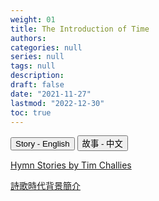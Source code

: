 ```yaml
---
weight: 01
title: The Introduction of Time
authors:
categories: null
series: null
tags: null
description: 
draft: false
date: "2021-11-27"
lastmod: "2022-12-30"
toc: true
---
```



<!--more-->

<!-- Tab links -->
<div class="tab">
  <button class="tablinks active" onclick="tablabel(event, 'english')">Story - English</button>
  <button class="tablinks" onclick="tablabel(event, 'chinese')">故事 - 中文</button>
  
</div>

<!-- Tab content -->
<div id="english" class="tabcontent" style="display:block">

<a href="https://www.challies.com/articles/hymn-stories-abide-with-me/">Hymn Stories by Tim Challies</a>

</div>

<div id="chinese" class="tabcontent">

<a href = "http://aries.dyu.edu.tw/~cosh/charpter/antiphontime.htm">詩歌時代背景簡介</a> 

</div>